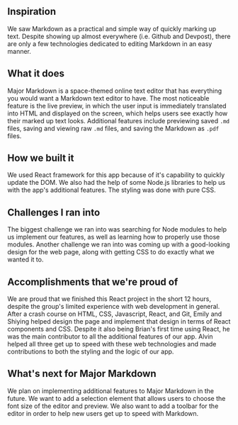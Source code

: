 ## Inspiration
We saw Markdown as a practical and simple way of quickly marking up text. Despite showing up almost everywhere (i.e. Github and Devpost), there are only a few technologies dedicated to editing Markdown in an easy manner.

## What it does
Major Markdown is a space-themed online text editor that has everything you would want a Markdown text editor to have. The most noticeable feature is the live preview, in which the user input is immediately translated into HTML and displayed on the screen, which helps users see exactly how their marked up text looks. Additional features include previewing saved `.md` files, saving and viewing raw `.md` files, and saving the Markdown as `.pdf` files.

## How we built it
We used React framework for this app because of it's capability to quickly update the DOM. We also had the help of some Node.js libraries to help us with the app's additional features. The styling was done with pure CSS.

## Challenges I ran into
The biggest challenge we ran into was searching for Node modules to help us implement our features, as well as learning how to properly use those modules. Another challenge we ran into was coming up with a good-looking design for the web page, along with getting CSS to do exactly what we wanted it to.

## Accomplishments that we're proud of
We are proud that we finished this React project in the short 12 hours, despite the group's limited experience with web development in general. After a crash course on HTML, CSS, Javascript, React, and Git, Emily and Shiying helped design the page and implement that design in terms of React components and CSS. Despite it also being Brian's first time using React, he was the main contributor to all the additional features of our app. Alvin helped all three get up to speed with these web technologies and made contributions to both the styling and the logic of our app.

## What's next for Major Markdown
We plan on implementing additional features to Major Markdown in the future. We want to add a selection element that allows users to choose the font size of the editor and preview. We also want to add a toolbar for the editor in order to help new users get up to speed with Markdown.
